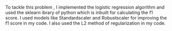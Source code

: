 To tackle this problem , I implemented the logistic regression algorithm and used the sklearn ibrary of python which is inbuilt for calculating the f1 score.
I used models like Standardscaler and Robustscaler for improving the f1 score in my code.
I also used the L2 method of regularization in my code.

                                                                                                                                                                                                                        
